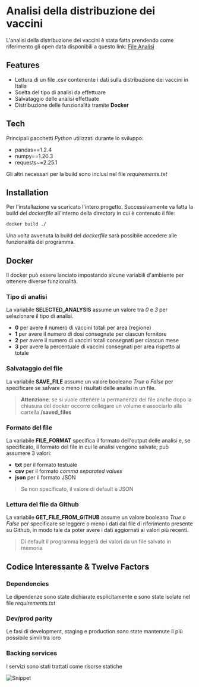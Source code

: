 # Analisi della distribuzione dei vaccini

L'analisi della distribuzione dei vaccini è stata fatta prendendo come riferimento gli open data disponibili a questo link: [File Analisi](https://github.com/italia/covid19-opendata-vaccini/blob/master/dati/consegne-vaccini-latest.csv)

## Features

- Lettura di un file .csv contenente i dati sulla distribuzione dei vaccini in Italia
- Scelta del tipo di analisi da effettuare
- Salvataggio delle analisi effettuate
- Distribuzione delle funzionalità tramite **Docker**

## Tech

Principali pacchetti *Python* utilizzati durante lo sviluppo:

- pandas==1.2.4
- numpy==1.20.3
- requests~=2.25.1

Gli altri necessari per la build sono inclusi nel file *requirements.txt*

## Installation

Per l'installazione va scaricato l'intero progetto. Successivamente va fatta la build del *dockerfile* all'ìnterno della directory in cui è contenuto il file:

```sh
docker build ./
```

Una volta avvenuta la build del *dockerfile* sarà possibile accedere alle funzionalità del programma.


## Docker

Il docker può essere lanciato impostando alcune variabili d'ambiente per ottenere diverse funzionalità.

### Tipo di analisi

La variabile **SELECTED_ANALYSIS** assume un valore tra *0* e *3* per selezionare il tipo di analisi.

- **0** per avere il numero di vaccini totali per area (regione)
- **1** per avere il numero di dosi consegnate per ciascun fornitore
- **2** per avere il numero di vaccini totali consegnati per ciascun mese
- **3** per avere la percentuale di vaccini consegnati per area rispetto al totale

### Salvataggio del file

La variabile **SAVE_FILE** assume un valore booleano *True* o *False* per specificare se salvare o meno i risultati delle analisi in un file.
> **Attenzione**: se si vuole ottenere la permanenza del file anche dopo la chiusura del docker occorre collegare un volume e associarlo alla cartella **/saved_files**

### Formato del file

La variabile **FILE_FORMAT** specifica il formato dell'output delle analisi e, se specificato, il formato del file in cui le analisi vengono salvate; può assumere 3 valori:

- **txt** per il formato testuale
- **csv** per il formato *comma separated values*
- **json** per il formato JSON

> Se non specificato, il valore di default è JSON

### Lettura del file da Github

La variabile **GET_FILE_FROM_GITHUB** assume un valore booleano *True* o *False* per specificare se leggere o meno i dati dal file di riferimento presente su Github, in modo tale da poter avere i dati aggiornati ai valori più recenti.

> Di default il programma leggerà dei valori da un file salvato in memoria

## Codice Interessante & Twelve Factors

### Dependencies

Le dipendenze sono state dichiarate esplicitamente e sono state isolate nel file *requirements.txt*

### Dev/prod parity

Le fasi di development, staging e production sono state mantenute il più possibile simili tra loro

### Backing services

I servizi sono stati trattati come risorse statiche


![Snippet](snippet.png "File di analisi")

